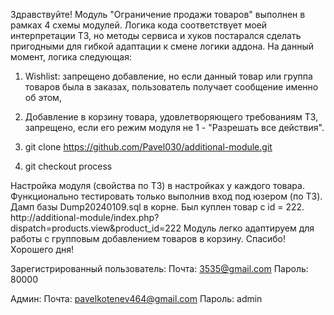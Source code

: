 Здравствуйте!
Модуль "Ограничение продажи товаров" выполнен в рамках 4 схемы модулей.
Логика кода соответствует моей интерпретации ТЗ, но методы сервиса и хуков
постарался сделать пригодными для гибкой адаптации к смене логики аддона.
На данный момент, логика следующая: 
1. Wishlist: запрещено добавление, но если данный товар или группа товаров
   была в заказах, пользователь получает сообщение именно об этом,
2. Добавление в корзину товара, удовлетворяющего требованиям ТЗ, запрещено,
   если его режим модуля не 1 - "Разрешать все действия".

1. git clone https://github.com/Pavel030/additional-module.git
2. git checkout process
   
Настройка модуля (свойства по ТЗ) в настройках у каждого товара.
Функционально тестировать только выполнив вход под юзером (по ТЗ).
Дамп базы Dump20240109.sql в корне. 
Был куплен товар с id = 222. http://additional-module/index.php?dispatch=products.view&product_id=222
Модуль легко адаптируем для работы с групповым добавлением товаров в корзину.
Спасибо! Хорошего дня!

Зарегистрированный пользователь:
Почта: 3535@gmail.com
Пароль: 80000

Админ:
Почта: pavelkotenev464@gmail.com
Пароль: admin
